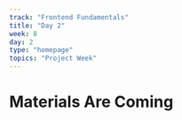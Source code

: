 ```yaml
---
track: "Frontend Fundamentals"
title: "Day 2"
week: 8
day: 2
type: "homepage"
topics: "Project Week"
---
```


# Materials Are Coming
